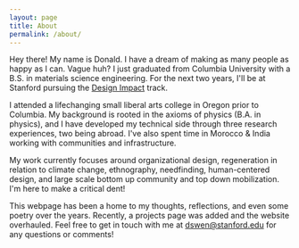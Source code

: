 ```yaml
---
layout: page
title: About
permalink: /about/
---
```


Hey there! My name is Donald. I have a dream of making as many people as happy as I can. Vague huh? I just graduated from Columbia University with a B.S. in materials science engineering. For the next two years, I'll be at Stanford pursuing the [Design Impact](https://designimpact.stanford.edu/) track.

I attended a lifechanging small liberal arts college in Oregon prior to Columbia. My background is rooted in the axioms of physics (B.A. in physics), and I have developed my technical side through three research experiences, two being abroad. I've also spent time in Morocco & India working with communities and infrastructure.

My work currently focuses around organizational design, regeneration in relation to climate change, ethnography, needfinding, human-centered design, and large scale bottom up community and top down mobilization. I'm here to make a critical dent!

This webpage has been a home to my thoughts, reflections, and even some poetry over the years. Recently, a projects page was added and the website overhauled. Feel free to get in touch with me at [dswen@stanford.edu](mailto:dswen@stanford.edu) for any questions or comments!

